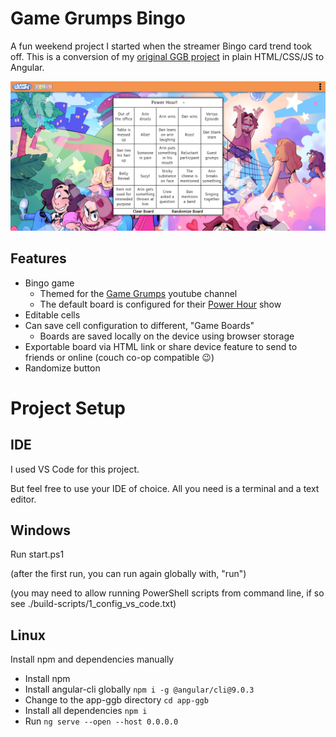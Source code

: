 # Game Grumps Bingo

A fun weekend project I started when the streamer Bingo card trend took off. This is a conversion of my [original GGB project](https://github.com/RappsFF7/Game-Grumps-Bingo) in plain HTML/CSS/JS to Angular.

![Website Screenshot](https://raw.githubusercontent.com/RappsFF7/Game-Grumps-Bingo-Angular/master/app-ggb/src/assets/images/gg_website_screenshot.png)

## Features

* Bingo game
    * Themed for the [Game Grumps](https://www.youtube.com/@GameGrumps) youtube channel
    * The default board is configured for their [Power Hour](https://www.youtube.com/@thegrumps) show
* Editable cells
* Can save cell configuration to different, "Game Boards"
    * Boards are saved locally on the device using browser storage
* Exportable board via HTML link or share device feature to send to friends or online (couch co-op compatible 😉)
* Randomize button

# Project Setup

## IDE

I used VS Code for this project.

But feel free to use your IDE of choice. All you need is a terminal and a text editor.

## Windows
Run start.ps1

(after the first run, you can run again globally with, "run")

(you may need to allow running PowerShell scripts from command line, if so see ./build-scripts/1_config_vs_code.txt)

## Linux
Install npm and dependencies manually
* Install npm
* Install angular-cli globally `npm i -g @angular/cli@9.0.3`
* Change to the app-ggb directory `cd app-ggb`
* Install all dependencies `npm i`
* Run `ng serve --open --host 0.0.0.0`
